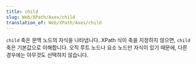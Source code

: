 ```yaml
---
title: child
slug: Web/XPath/Axes/child
translation_of: Web/XPath/Axes/child
---
```

`child` 축은 문맥 노드의 자식을 나타냅니다. XPath 식이 축을 지정하지 않으면, `child` 축은 기본값으로 이해합니다. 오직 루트 노드나 요소 노드만 자식이 있기 때문에, 다른 경우에는 아무것도 선택하지 않습니다.
